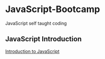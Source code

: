 # JavaScript-Bootcamp
JavaScript self taught coding

## JavaScript Introduction
[Introduction to JavaScript](https://github.com/benjavicha1/JavaScript-Bootcamp)
